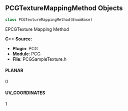 ## PCGTextureMappingMethod Objects

```python
class PCGTextureMappingMethod(EnumBase)
```

EPCGTexture Mapping Method

**C++ Source:**

- **Plugin**: PCG
- **Module**: PCG
- **File**: PCGSampleTexture.h

<a id="unreal.PCGTextureMappingMethod.PLANAR"></a>

#### PLANAR

0

<a id="unreal.PCGTextureMappingMethod.UV_COORDINATES"></a>

#### UV_COORDINATES

1

<a id="unreal.PCGTextureAddressMode"></a>